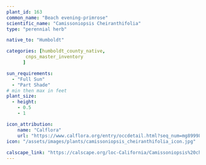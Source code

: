 ```yaml
---
plant_id: 163 
common_name: "Beach evening-primrose"
scientific_name: "Camissoniopsis Cheiranthifolia"
type: "perennial herb"

native_to: "Humboldt"

categories: [humboldt_county_native,
       cnps_master_inventory
      ]

sun_requirements:
  - "Full Sun"
  - "Part Shade"
# min then max in feet
plant_size:
  - height: 
    - 0.5 
    - 1

icon_attribution: 
    name: "Calflora"
    url: "https://www.calflora.org/entry/occdetail.html?seq_num=mg89998"
icon: "/assets/images/plants/camissoniopsis_cheiranthifolia_icon.jpg"
 
calscape_link: "https://calscape.org/loc-California/Camissoniopsis%20cheiranthifolia%20(Beach%20Primrose)"
---
```








